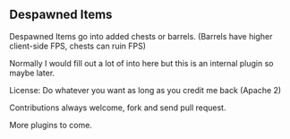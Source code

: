 ## Despawned Items

Despawned Items go into added chests or barrels. (Barrels have higher client-side FPS, chests can ruin FPS)

Normally I would fill out a lot of into here but this is an internal plugin
so maybe later.

License: Do whatever you want as long as you credit me back (Apache 2)

Contributions always welcome, fork and send pull request.

More plugins to come.
